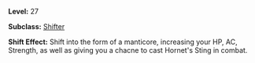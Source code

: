 <!-- TITLE: Shift: Manticore -->
<!-- SUBTITLE:  -->

**Level:** 27

**Subclass:** [Shifter](shifter)

**Shift Effect:** Shift into the form of a manticore, increasing your HP, AC, Strength, as well as giving you a chacne to cast Hornet's Sting in combat.